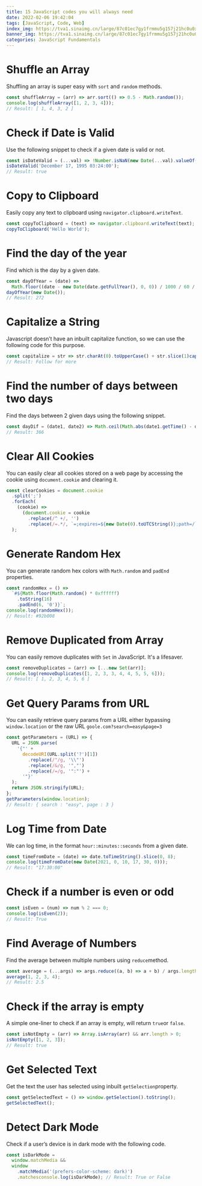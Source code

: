 ```yaml
---
title: 15 JavaScript codes you will always need
date: 2022-02-06 19:42:04
tags: [JavaScript, Code, Web]
index_img: https://tva1.sinaimg.cn/large/87c01ec7gy1frmmu5g157j21hc0u0x6q.jpg
banner_img: https://tva1.sinaimg.cn/large/87c01ec7gy1frmmu5g157j21hc0u0x6q.jpg
categories: JavaScript Fundamentals
---
```


# Shuffle an Array

Shuffling an array is super easy with `sort` and `random` methods.

```javascript
const shuffleArray = (arr) => arr.sort(() => 0.5 - Math.random());
console.log(shuffleArray([1, 2, 3, 4]));
// Result: [ 1, 4, 3, 2 ]
```

# Check if Date is Valid

Use the following snippet to check if a given date is valid or not.

```js
const isDateValid = (...val) => !Number.isNaN(new Date(...val).valueOf());
isDateValid('December 17, 1995 03:24:00');
// Result: true
```

# Copy to Clipboard

Easily copy any text to clipboard using `navigator.clipboard.writeText`.

```js
const copyToClipboard = (text) => navigator.clipboard.writeText(text);
copyToClipboard('Hello World');
```

# Find the day of the year

Find which is the day by a given date.

```js
const dayOfYear = (date) =>
  Math.floor((date - new Date(date.getFullYear(), 0, 0)) / 1000 / 60 / 60 / 24);
dayOfYear(new Date());
// Result: 272
```

# Capitalize a String

Javascript doesn’t have an inbuilt capitalize function, so we can use the following code for this purpose.

```js
const capitalize = str => str.charAt(0).toUpperCase() + str.slice(1)capitalize("follow for more")
// Result: Follow for more
```

# Find the number of days between two days

Find the days between 2 given days using the following snippet.

```js
const dayDif = (date1, date2) => Math.ceil(Math.abs(date1.getTime() - date2.getTime()) / 86400000)dayDif(new Date("2020-10-21"), new Date("2021-10-22"))
// Result: 366
```

# Clear All Cookies

You can easily clear all cookies stored on a web page by accessing the cookie using `document.cookie` and clearing it.

```js
const clearCookies = document.cookie
  .split(';')
  .forEach(
    (cookie) =>
      (document.cookie = cookie
        .replace(/^ +/, '')
        .replace(/=.*/, `=;expires=${new Date(0).toUTCString()};path=/`))
  );
```

# Generate Random Hex

You can generate random hex colors with `Math.random` and `padEnd` properties.

```js
const randomHex = () =>
  `#${Math.floor(Math.random() * 0xffffff)
    .toString(16)
    .padEnd(6, '0')}`;
console.log(randomHex());
// Result: #92b008
```

# Remove Duplicated from Array

You can easily remove duplicates with `Set` in JavaScript. It's a lifesaver.

```js
const removeDuplicates = (arr) => [...new Set(arr)];
console.log(removeDuplicates([1, 2, 3, 3, 4, 4, 5, 5, 6]));
// Result: [ 1, 2, 3, 4, 5, 6 ]
```

# Get Query Params from URL

You can easily retrieve query params from a URL either bypassing `window.location` or the raw URL `goole.com?search=easy&page=3`

```js
const getParameters = (URL) => {
  URL = JSON.parse(
    '{"' +
      decodeURI(URL.split('?')[1])
        .replace(/"/g, '\\"')
        .replace(/&/g, '","')
        .replace(/=/g, '":"') +
      '"}'
  );
  return JSON.stringify(URL);
};
getParameters(window.location);
// Result: { search : "easy", page : 3 }
```

# Log Time from Date

We can log time, in the format `hour::minutes::seconds` from a given date.

```js
const timeFromDate = (date) => date.toTimeString().slice(0, 8);
console.log(timeFromDate(new Date(2021, 0, 10, 17, 30, 0)));
// Result: "17:30:00"
```

# Check if a number is even or odd

```js
const isEven = (num) => num % 2 === 0;
console.log(isEven(2));
// Result: True
```

# Find Average of Numbers

Find the average between multiple numbers using `reduce`method.

```js
const average = (...args) => args.reduce((a, b) => a + b) / args.length;
average(1, 2, 3, 4);
// Result: 2.5
```

# Check if the array is empty

A simple one-liner to check if an array is empty, will return `true`or `false`.

```js
const isNotEmpty = (arr) => Array.isArray(arr) && arr.length > 0;
isNotEmpty([1, 2, 3]);
// Result: true
```

# Get Selected Text

Get the text the user has selected using inbuilt `getSelection`property.

```js
const getSelectedText = () => window.getSelection().toString();
getSelectedText();
```

# Detect Dark Mode

Check if a user’s device is in dark mode with the following code.

```js
const isDarkMode =
  window.matchMedia &&
  window
    .matchMedia('(prefers-color-scheme: dark)')
    .matchesconsole.log(isDarkMode); // Result: True or False
```

